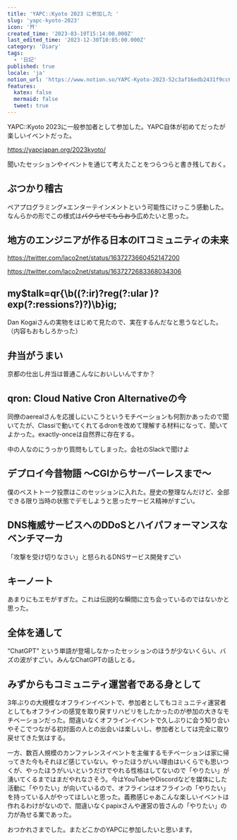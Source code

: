 ```yaml
---
title: 'YAPC::Kyoto 2023 に参加した '
slug: 'yapc-kyoto-2023'
icon: '⛩️'
created_time: '2023-03-19T15:14:00.000Z'
last_edited_time: '2023-12-30T10:05:00.000Z'
category: 'Diary'
tags:
  - '日記'
published: true
locale: 'ja'
notion_url: 'https://www.notion.so/YAPC-Kyoto-2023-52c3af16edb2431f9cc6bba494864a53'
features:
  katex: false
  mermaid: false
  tweet: true
---
```


YAPC::Kyoto 2023に一般参加者として参加した。YAPC自体が初めてだったが楽しいイベントだった。

https://yapcjapan.org/2023kyoto/

聞いたセッションやイベントを通じて考えたことをつらつらと書き残しておく。

## ぶつかり稽古

ペアプログラミング×エンターテインメントという可能性にけっこう感動した。なんらかの形でこの様式は~~パクらせてもらおう~~広めたいと思った。

## **地方のエンジニアが作る日本のITコミュニティの未来**

https://twitter.com/laco2net/status/1637273660452147200

https://twitter.com/laco2net/status/1637272683368034306

## **my$talk=qr{\b((?:ir)?reg(?:ular )?exp(?:ressions?)?)\b}ig;**

Dan Kogaiさんの実物をはじめて見たので、実在するんだなと思うなどした。（内容もおもしろかった）

## 弁当がうまい

京都の仕出し弁当は普通こんなにおいしいんですか？

## **qron: Cloud Native Cron Alternativeの今**

同僚のaerealさんを応援しにいこうというモチベーションも何割かあったので聞いてたが、Classiで動いてくれてるdronを改めて理解する材料になって、聞いてよかった。exactly-onceは自然界に存在する。

中の人なのにうっかり質問もしてしまった。会社のSlackで聞けよ

## **デプロイ今昔物語 〜CGIからサーバーレスまで〜**

僕のベストトーク投票はこのセッションに入れた。歴史の整理なんだけど、全部できる限り当時の状態でデモしようと思ったサービス精神がすごい。

## **DNS権威サービスへのDDoSとハイパフォーマンスなベンチマーカ**

「攻撃を受け切りなさい」と怒られるDNSサービス開発すごい

## **キーノート**

あまりにもエモがすぎた。これは伝説的な瞬間に立ち会っているのではないかと思った。

## 全体を通して

“ChatGPT” という単語が登場しなかったセッションのほうが少ないくらい、バズの波がすごい。みんなChatGPTの話しとる。

## みずからもコミュニティ運営者である身として

3年ぶりの大規模なオフラインイベントで、参加者としてもコミュニティ運営者としてもオフラインの感覚を取り戻すリハビリをしたかったのが参加の大きなモチベーションだった。間違いなくオフラインイベントで久しぶりに会う知り合いやそこでつながる初対面の人との出会いは楽しいし、参加者としては完全に取り戻せてきた気はする。

一方、数百人規模のカンファレンスイベントを主催するモチベーションは家に帰ってきた今もそれほど感じていない。やったほうがいい理由はいくらでも思いつくが、やったほうがいいというだけでやれる性格はしてないので「やりたい」が湧いてくるまではまだやれなさそう。今はYouTubeやDiscordなどを媒体にした活動に「やりたい」が向いているので、オフラインはオフラインの「やりたい」を持っている人がやってほしいと思った。義務感じゃあこんな楽しいイベントは作れるわけがないので、間違いなくpapixさんや運営の皆さんの「やりたい」の力が為せる業であった。

おつかれさまでした。またどこかのYAPCに参加したいと思います。
